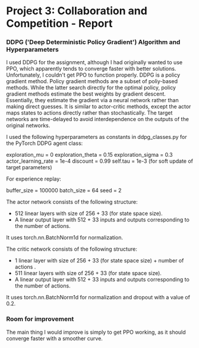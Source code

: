 [//]: # (Image References)

[image1]: https://user-images.githubusercontent.com/10624937/42135623-e770e354-7d12-11e8-998d-29fc74429ca2.gif "Trained Agent"
[image2]: https://user-images.githubusercontent.com/10624937/42135622-e55fb586-7d12-11e8-8a54-3c31da15a90a.gif "Soccer"

# Project 3: Collaboration and Competition - Report

### DDPG ('Deep Deterministic Policy Gradient') Algorithm and Hyperparameters

I used DDPG for the assignment, although I had originally wanted to use PPO, which apparently tends to converge faster with better solutions. Unfortunately, I couldn't get PPO to function properly. DDPG is a policy gradient method. Policy gradient methods are a subset of poliy-based methods. While the latter search directly for the optimal policy, policy gradient methods estimate the best weights by gradient descent. Essentially, they estimate the gradient via a neural network rather than making direct guesses. It is similar to actor-critic methods, except the actor maps states to actions directly rather than stochastically. The target networks are time-delayed to avoid interdependence on the outputs of the original networks.

I used the following hyperparameters as constants in ddpg_classes.py for the PyTorch DDPG agent class:

exploration_mu = 0
exploration_theta = 0.15
exploration_sigma = 0.3
actor_learning_rate = 1e-4
discount = 0.99
self.tau = 1e-3 (for soft update of target parameters)

For experience replay:

buffer_size = 100000
batch_size = 64
seed = 2

The actor network consists of the following structure:

- 512 linear layers with size of 256 + 33 (for state space size).
- A linear output layer with 512 + 33 inputs and outputs corresponding to the number of actions.

It uses torch.nn.BatchNorm1d for normalization.

The critic network consists of the following structure:

- 1 linear layer with size of 256 + 33 (for state space size) + number of actions .
- 511 linear layers with size of 256 + 33 (for state space size).
- A linear output layer with 512 + 33 inputs and outputs corresponding to the number of actions.

It uses torch.nn.BatchNorm1d for normalization and dropout with a value of 0.2.

### Room for improvement

The main thing I would improve is simply to get PPO working, as it should converge faster with a smoother curve.
